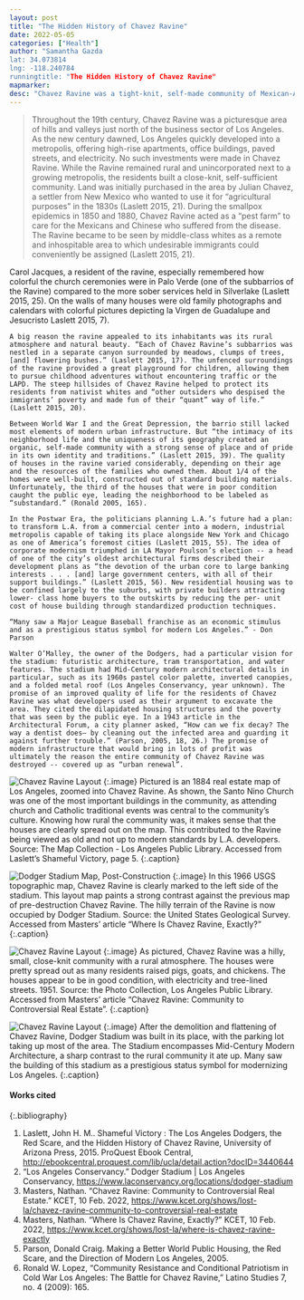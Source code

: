 ```yaml
---
layout: post
title: "The Hidden History of Chavez Ravine"
date: 2022-05-05
categories: ["Health"]
author: "Samantha Gazda
lat: 34.073814
lng: -118.240784
runningtitle: "The Hidden History of Chavez Ravine"
mapmarker: 
desc: "Chavez Ravine was a tight-knit, self-made community of Mexican-Americans just north of L.A. It was sweeped, destroyed, and leveled to build Dodger Stadium."
---
```

 >Throughout the 19th century, Chavez Ravine was a picturesque area of hills and valleys just north of the business sector of Los Angeles. As the new century dawned, Los Angeles quickly developed into a metropolis, offering high-rise apartments, office buildings, paved streets, and electricity. No such investments were made in Chavez Ravine. While the Ravine remained rural and unincorporated next to a growing metropolis, the residents built a close-knit, self-sufficient community.
Land was initially purchased in the area by Julian Chavez, a settler from New Mexico who wanted to use it for “agricultural purposes” in the 1830s (Laslett 2015, 21). During the smallpox epidemics in 1850 and 1880, Chavez Ravine acted as a “pest farm” to care for the Mexicans and Chinese who suffered from the disease. The Ravine became to be seen by middle-class whites as a remote and inhospitable area to which undesirable immigrants could conveniently be assigned (Laslett 2015, 21).
>
Carol Jacques, a resident of the ravine, especially remembered how colorful the church ceremonies were in Palo Verde (one of the subbarrios of the Ravine) compared to the more sober services held in Silverlake (Laslett 2015, 25). On the walls of many houses were old family photographs and calendars with colorful pictures depicting la Virgen de Guadalupe and Jesucristo Laslett 2015, 7).
>
	A big reason the ravine appealed to its inhabitants was its rural atmosphere and natural beauty. “Each of Chavez Ravine’s subbarrios was nestled in a separate canyon surrounded by meadows, clumps of trees, [and] flowering bushes.” (Laslett 2015, 17). The unfenced surroundings of the ravine provided a great playground for children, allowing them to pursue childhood adventures without encountering traffic or the LAPD. The steep hillsides of Chavez Ravine helped to protect its residents from nativist whites and “other outsiders who despised the immigrants’ poverty and made fun of their “quant” way of life.” (Laslett 2015, 20). 
>
	Between World War I and the Great Depression, the barrio still lacked most elements of modern urban infrastructure. But “the intimacy of its neighborhood life and the uniqueness of its geography created an organic, self-­made community with a strong sense of place and of pride in its own identity and traditions.” (Laslett 2015, 39). The quality of houses in the ravine varied considerably, depending on their age and the resources of the families who owned them. About 1/4 of the homes were well-­built, constructed out of standard building materials. Unfortunately, the third of the houses that were in poor condition caught the public eye, leading the neighborhood to be labeled as “substandard.” (Ronald 2005, 165). 
>
	In the Postwar Era, the politicians planning L.A.’s future had a plan: to transform L.A. from a commercial center into a modern, industrial metropolis capable of taking its place alongside New York and Chicago as one of America’s foremost cities (Laslett 2015, 55). The idea of corporate modernism triumphed in LA Mayor Poulson’s election -- a head of one of the city’s oldest architectural firms described their development plans as “the devotion of the urban core to large banking interests . . . [and] large government centers, with all of their support buildings.” (Laslett 2015, 56). New residential housing was to be confined largely to the suburbs, with private builders attracting lower-­ class home buyers to the outskirts by reducing the per-­ unit cost of house building through standardized production techniques.
>
	“Many saw a Major League Baseball franchise as an economic stimulus and as a prestigious status symbol for modern Los Angeles.” - Don Parson
>
	Walter O’Malley, the owner of the Dodgers, had a particular vision for the stadium: futuristic architecture, tram transportation, and water features. The stadium had Mid-Century modern architectural details in particular, such as its 1960s pastel color palette, inverted canopies, and a folded metal roof (Los Angeles Conservancy, year unknown). The promise of an improved quality of life for the residents of Chavez Ravine was what developers used as their argument to excavate the area. They cited the dilapidated housing structures and the poverty that was seen by the public eye. In a 1943 article in the Architectural Forum, a city planner asked, “How can we fix decay? The way a dentist does— by cleaning out the infected area and guarding it against further trouble.” (Parson, 2005, 18, 26.) The promise of modern infrastructure that would bring in lots of profit was ultimately the reason the entire community of Chavez Ravine was destroyed -- covered up as “urban renewal”.

![Chavez Ravine Layout](images/chavez_phase1_image1.jpg)
   {:.image} 
Pictured is an 1884 real estate map of Los Angeles, zoomed into Chavez Ravine. As shown, the Santo Nino Church was one of the most important buildings in the community, as attending church and Catholic traditional events was central to the community’s culture. Knowing how rural the community was, it makes sense that the houses are clearly spread out on the map. This contributed to the Ravine being viewed as old and not up to modern standards by L.A. developers. Source: The Map Collection - Los Angeles Public Library. Accessed from Laslett’s Shameful Victory, page 5.
   {:.caption} 

![Dodger Stadium Map, Post-Construction](images/chavez_phase1_image2.jpg)
   {:.image} 
In this 1966 USGS topographic map, Chavez Ravine is clearly marked to the left side of the stadium. This layout map paints a strong contrast against the previous map of pre-destruction Chavez Ravine. The hilly terrain of the Ravine is now occupied by Dodger Stadium. Source: the United States Geological Survey. Accessed from Masters’ article “Where Is Chavez Ravine, Exactly?”
   {:.caption} 

![Chavez Ravine Layout](images/chavez_phase1_image3.jpg)
   {:.image} 
As pictured, Chavez Ravine was a hilly, small, close-knit community with a rural atmosphere. The houses were pretty spread out as many residents raised pigs, goats, and chickens. The houses appear to  be in good condition, with electricity and tree-lined streets. 1951. Source: the Photo Collection, Los Angeles Public Library. Accessed from Masters’ article “Chavez Ravine: Community to Controversial Real Estate”.
   {:.caption} 

![Chavez Ravine Layout](images/chavez_phase1_image4.jpg)
   {:.image} 
After the demolition and flattening of Chavez Ravine, Dodger Stadium was built in its place, with the parking lot taking up most of the area. The Stadium encompasses Mid-Century Modern Architecture, a sharp contrast to the rural community it ate up. Many saw the building of this stadium as a prestigious status symbol for modernizing Los Angeles.
   {:.caption} 


#### Works cited

{:.bibliography}
1. Laslett, John H. M.. Shameful Victory : The Los Angeles Dodgers, the Red Scare, and the Hidden History of Chavez Ravine, University of Arizona Press, 2015. ProQuest Ebook Central, http://ebookcentral.proquest.com/lib/ucla/detail.action?docID=3440644
2. “Los Angeles Conservancy.” Dodger Stadium | Los Angeles Conservancy, https://www.laconservancy.org/locations/dodger-stadium
3. Masters, Nathan. “Chavez Ravine: Community to Controversial Real Estate.” KCET, 10 Feb. 2022, https://www.kcet.org/shows/lost-la/chavez-ravine-community-to-controversial-real-estate
4. Masters, Nathan. “Where Is Chavez Ravine, Exactly?” KCET, 10 Feb. 2022, https://www.kcet.org/shows/lost-la/where-is-chavez-ravine-exactly
5. Parson, Donald Craig. Making a Better World Public Housing, the Red Scare, and the Direction of Modern Los Angeles, 2005. 
6. Ronald W. Lopez, “Community Resistance and Conditional Patriotism in Cold War Los Angeles: The Battle for Chavez Ravine,” Latino Studies 7, no. 4 (2009): 165.
